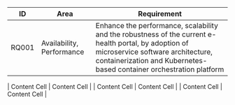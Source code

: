 | ID  | Area | Requirement |
| ------------- | ------------- | -------------
| RQ001  | Availability, Performance | Enhance the performance, scalability and the robustness of the current e-health portal, by adoption of microservice software architecture, containerization and Kubernetes-based container orchestration platform

| Content Cell  | Content Cell  |
| Content Cell  | Content Cell  |
| Content Cell  | Content Cell  |
